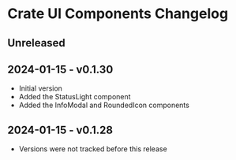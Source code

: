 # Crate UI Components Changelog

## Unreleased

## 2024-01-15 - v0.1.30

- Initial version
- Added the StatusLight component
- Added the InfoModal and RoundedIcon components

## 2024-01-15 - v0.1.28

- Versions were not tracked before this release
